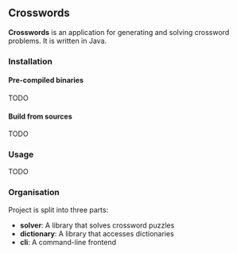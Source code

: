 ## Crosswords

**Crosswords** is an application for generating and solving crossword problems. It is written in
Java.

### Installation

#### Pre-compiled binaries

TODO

#### Build from sources

TODO

### Usage

TODO

### Organisation

Project is split into three parts:

- **solver**: A library that solves crossword puzzles
- **dictionary**: A library that accesses dictionaries
- **cli**: A command-line frontend